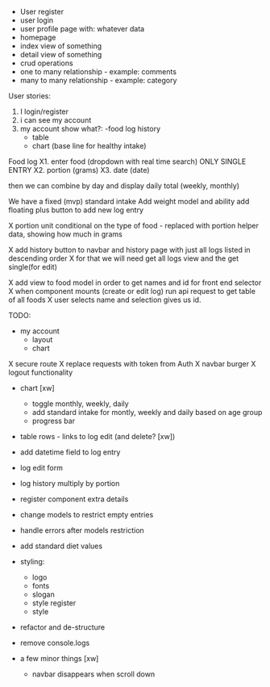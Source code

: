- User register
- user login
- user profile page with: whatever data
- homepage
- index view of something
- detail view of something
- crud operations
- one to many relationship - example: comments
- many to many relationship - example: category


User stories:
1. I login/register
2. i can see my account
3. my account show what?:
  -food log history
    - table
    - chart (base line for healthy intake)



Food log
X1. enter food (dropdown with real time search) ONLY SINGLE ENTRY
X2. portion (grams)
X3. date (date)

then we can combine by day and display daily total (weekly, monthly)


We have a fixed (mvp) standard intake
Add weight model and ability
add floating plus button to add new log entry

X portion unit conditional on the type of food - replaced with portion helper data, showing how much in grams

X add history button to navbar and history page with just all logs listed in descending order
X for that we will need get all logs view and the get single(for edit)


X add view to food model in order to get names and id for front end selector
X when component mounts (create or edit log) run api request to get table of all foods
X user selects name and selection gives us id.


TODO:
- my account
  - layout
  - chart

X secure route
X replace requests with token from Auth
X navbar burger
X logout functionality 

- chart [xw]
  - toggle monthly, weekly, daily 
  - add standard intake for montly, weekly and daily based on age group
  - progress bar

- table rows - links to log edit (and delete? [xw])
- add datetime field to log entry
- log edit form
- log history multiply by portion
- register component extra details
- change models to restrict empty entries
- handle errors after models restriction
- add standard diet values
- styling:
  - logo
  - fonts
  - slogan 
  - style register
  - style 
- refactor and de-structure
- remove console.logs



- a few minor things [xw]
  - navbar disappears when scroll down